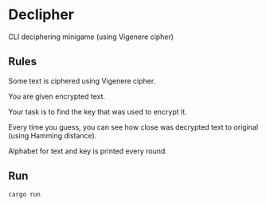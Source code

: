 # Declipher

CLI deciphering minigame (using Vigenere cipher)

## Rules

Some text is ciphered using Vigenere cipher.

You are given encrypted text.

Your task is to find the key that was used to encrypt it.

Every time you guess, you can see how close was decrypted text to original (using Hamming distance).

Alphabet for text and key is printed every round.

## Run

```sh
cargo run
```
